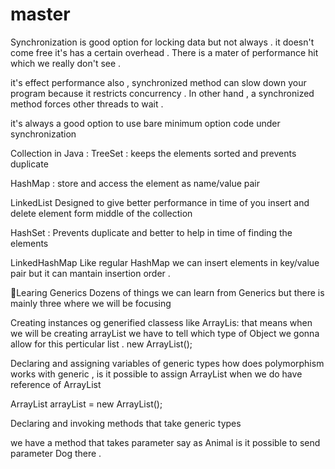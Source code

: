 # master

Synchronization is good option for locking data but not always .
it doesn't come free it's has a certain overhead . There is a mater of performance hit which we really don't see .

it's effect performance also , synchronized method can slow down your program because it restricts concurrency .
In other hand , a synchronized method forces other threads to wait .

it's always a good option to use bare minimum option code under synchronization 









Collection in Java :
TreeSet :
keeps the elements sorted and prevents duplicate 

HashMap :
store and access the element as name/value pair 


LinkedList 
Designed to give better performance in time of you insert and delete element form middle of the collection 


HashSet :
Prevents duplicate and better to help in time of finding the elements 


LinkedHashMap
Like regular HashMap we can insert elements in key/value pair but it can mantain insertion order .











🤡Learing Generics
Dozens of things we can learn from Generics but there is mainly three where we will be focusing 

Creating instances og generified classess like ArrayLis:
that means when we will be creating arrayList we have to tell which type of Object we gonna allow for this perticular list .
new ArrayList<Song>();
  
  
  Declaring and assigning variables of generic types 
  how does polymorphism works with generic , is it possible to assign ArrayList<Dog> when we do have reference of          ArrayList<Animal>
  
  ArrayList<Animal> arrayList = new ArrayList<Dog>();
  
  
  
  Declaring and invoking methods that take generic types 
  
  we have a method that takes parameter say as Animal is it possible to send parameter Dog there .
  
  
  
  
  
  
  











